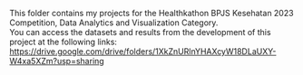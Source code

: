 This folder contains my projects for the Healthkathon BPJS Kesehatan 2023 Competition, Data Analytics and Visualization Category. \
You can access the datasets and results from the development of this project at the following links: \
https://drive.google.com/drive/folders/1XkZnURlnYHAXcyW18DLaUXY-W4xa5XZm?usp=sharing 
